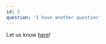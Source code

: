 ```yaml
---
id: 5
question: 'I have another question'
---
```


Let us know <a href="https://bit.ly/metagame-interest" target="_blank">here</a>!
